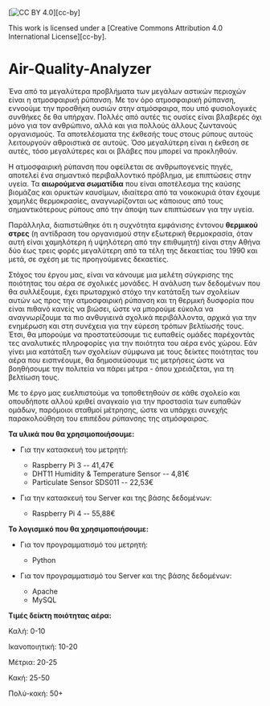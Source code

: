 [![CC BY 4.0][cc-by-shield]][cc-by]

[cc-by-shield]: https://img.shields.io/badge/License-CC%20BY%204.0-lightgrey.svg

This work is licensed under a
[Creative Commons Attribution 4.0 International License][cc-by].

# Air-Quality-Analyzer
Ένα από τα μεγαλύτερα προβλήματα των μεγάλων αστικών περιοχών είναι η ατμοσφαιρική ρύπανση. Με τον όρο ατμοσφαιρική ρύπανση, εννοούμε την προσθήκη ουσιών στην ατμόσφαιρα, που υπό φυσιολογικές συνθήκες δε θα υπήρχαν. Πολλές από αυτές τις ουσίες είναι βλαβερές όχι μόνο για τον ανθρώπινο, αλλά και για πολλούς άλλους ζωντανούς οργανισμούς. Τα αποτελέσματα της έκθεσής τους στους ρύπους αυτούς λειτουργούν αθροιστικά σε αυτούς. Όσο μεγαλύτερη είναι η έκθεση σε αυτές, τόσο μεγαλύτερες και οι βλάβες που μπορεί να προκληθούν. 

Η ατμοσφαιρική ρύπανση που οφείλεται σε ανθρωπογενείς πηγές, αποτελεί ένα σημαντικό περιβαλλοντικό πρόβλημα, με επιπτώσεις στην υγεία. Τα **αιωρούμενα σωματίδια** που είναι αποτέλεσμα της καύσης βιομάζας και ορυκτών καυσίμων, ιδιαίτερα από τα νοικοκυριά όταν έχουμε χαμηλές θερμοκρασίες, αναγνωρίζονται ως κάποιους από τους σημαντικότερους ρύπους από την άποψη των επιπτώσεων για την υγεία.

Παράλληλα, διαπιστώθηκε ότι η συχνότητα εμφάνισης έντονου **θερμικού στρες** (η αντίδραση του οργανισμού στην εξωτερική θερμοκρασία, όταν αυτή είναι χαμηλότερη ή υψηλότερη από την επιθυμητή) είναι στην Αθήνα δύο έως τρεις φορές μεγαλύτερη από τα τέλη της δεκαετίας του 1990 και μετά, σε σχέση με τις προηγούμενες δεκαετίες.

Στόχος του έργου μας, είναι να κάνουμε μια μελέτη σύγκρισης της ποιότητας του αέρα σε σχολικές μονάδες. Η ανάλυση των δεδομένων που θα συλλέξουμε, έχει πρωταρχικό στόχο την κατάταξη των σχολείων αυτών ως προς την ατμοσφαιρική ρύπανση και τη θερμική δυσφορία που είναι πιθανό κανείς να βιώσει, ώστε να μπορούμε εύκολα να αναγνωρίζουμε τα πιο ανθυγιεινά σχολικά περιβάλλοντα, αρχικά για την ενημέρωση και στη συνέχεια για την εύρεση τρόπων βελτίωσής τους. Έτσι, θα μπορούμε να προστατεύσουμε τις ευπαθείς ομάδες παρέχοντάς τες αναλυτικές πληροφορίες για την ποιότητα του αέρα ενός χώρου. Εάν γίνει μια κατάταξη των σχολείων σύμφωνα με τους δείκτες ποιότητας του αέρα που εισπνέουμε, θα δημοσιεύσουμε τις μετρήσεις ώστε να βοηθήσουμε την πολιτεία να πάρει μέτρα - όπου χρειάζεται,  για τη βελτίωση τους.

Με το έργο μας ευελπιστούμε να τοποθετηθούν σε κάθε σχολείο και οπουδήποτε αλλού κριθεί αναγκαίο για την προστασία των ευπαθών ομάδων, παρόμοιοι σταθμοί μέτρησης, ώστε να υπάρχει συνεχής παρακολούθηση του επιπέδου ρύπανσης της ατμόσφαιρας.

**Τα υλικά που θα χρησιμοποιήσουμε:**

  * Για την κατασκευή του μετρητή:
    * Raspberry Pi 3 -- 41,47€
    * DHT11 Humidity & Temperature Sensor -- 4,81€
    * Particulate Sensor SDS011 -- 22,53€
   
  * Για την κατασκευή του Server και της βάσης δεδομένων:
    * Raspberry Pi 4 -- 55,88€
  
**Το λογισμικό που θα χρησιμοποιήσουμε:**

  * Για τον προγραμματισμό του μετρητή:
    * Python
   
  * Για τον προγραμματισμό του Server και της βάσης δεδομένων:
    * Apache
    * MySQL

**Τιμές δείκτη ποιότητας αέρα:**

Καλή: 0-10

Ικανοποιητική: 10-20

Μέτρια: 20-25

Κακή: 25-50

Πολύ-κακή: 50+
